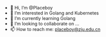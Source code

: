 - 👋 Hi, I’m @Placeboy
- 👀 I’m interested in Golang and Kubernetes
- 🌱 I’m currently learning Golang
- 💞️ I’m looking to collaborate on ...
- 📫 How to reach me: placeboy@zju.edu.cn

<!---
Placeboy/Placeboy is a ✨ special ✨ repository because its `README.md` (this file) appears on your GitHub profile.
You can click the Preview link to take a look at your changes.
--->
